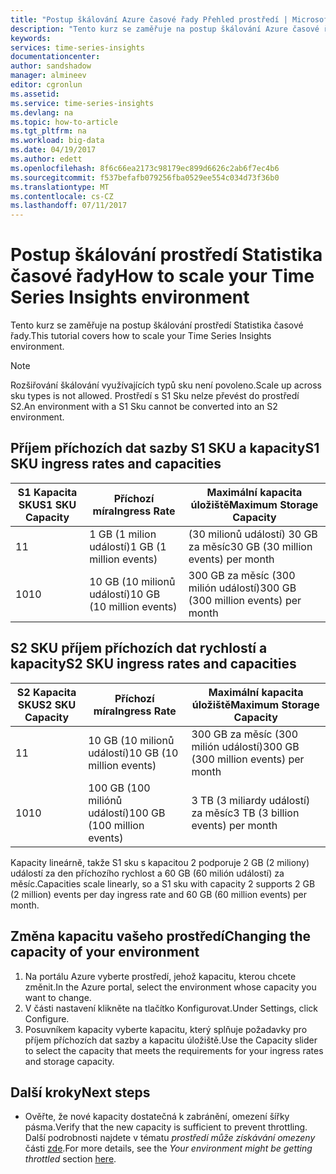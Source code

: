 ```yaml
---
title: "Postup škálování Azure časové řady Přehled prostředí | Microsoft Docs"
description: "Tento kurz se zaměřuje na postup škálování Azure časové řady Přehled prostředí"
keywords: 
services: time-series-insights
documentationcenter: 
author: sandshadow
manager: almineev
editor: cgronlun
ms.assetid: 
ms.service: time-series-insights
ms.devlang: na
ms.topic: how-to-article
ms.tgt_pltfrm: na
ms.workload: big-data
ms.date: 04/19/2017
ms.author: edett
ms.openlocfilehash: 8f6c66ea2173c98179ec899d6626c2ab6f7ec4b6
ms.sourcegitcommit: f537befafb079256fba0529ee554c034d73f36b0
ms.translationtype: MT
ms.contentlocale: cs-CZ
ms.lasthandoff: 07/11/2017
---
```

# <a name="how-to-scale-your-time-series-insights-environment"></a><span data-ttu-id="fccf7-103">Postup škálování prostředí Statistika časové řady</span><span class="sxs-lookup"><span data-stu-id="fccf7-103">How to scale your Time Series Insights environment</span></span>

<span data-ttu-id="fccf7-104">Tento kurz se zaměřuje na postup škálování prostředí Statistika časové řady.</span><span class="sxs-lookup"><span data-stu-id="fccf7-104">This tutorial covers how to scale your Time Series Insights environment.</span></span>

> [!NOTE]
> <span data-ttu-id="fccf7-105">Rozšiřování škálování využívajících typů sku není povoleno.</span><span class="sxs-lookup"><span data-stu-id="fccf7-105">Scale up across sku types is not allowed.</span></span> <span data-ttu-id="fccf7-106">Prostředí s S1 Sku nelze převést do prostředí S2.</span><span class="sxs-lookup"><span data-stu-id="fccf7-106">An environment with a S1 Sku cannot be converted into an S2 environment.</span></span>

## <a name="s1-sku-ingress-rates-and-capacities"></a><span data-ttu-id="fccf7-107">Příjem příchozích dat sazby S1 SKU a kapacity</span><span class="sxs-lookup"><span data-stu-id="fccf7-107">S1 SKU ingress rates and capacities</span></span>

| <span data-ttu-id="fccf7-108">S1 Kapacita SKU</span><span class="sxs-lookup"><span data-stu-id="fccf7-108">S1 SKU Capacity</span></span> | <span data-ttu-id="fccf7-109">Příchozí míra</span><span class="sxs-lookup"><span data-stu-id="fccf7-109">Ingress Rate</span></span> | <span data-ttu-id="fccf7-110">Maximální kapacita úložiště</span><span class="sxs-lookup"><span data-stu-id="fccf7-110">Maximum Storage Capacity</span></span>
| --- | --- | --- |
| <span data-ttu-id="fccf7-111">1</span><span class="sxs-lookup"><span data-stu-id="fccf7-111">1</span></span> | <span data-ttu-id="fccf7-112">1 GB (1 milion událostí)</span><span class="sxs-lookup"><span data-stu-id="fccf7-112">1 GB (1 million events)</span></span> | <span data-ttu-id="fccf7-113">(30 milionů událostí) 30 GB za měsíc</span><span class="sxs-lookup"><span data-stu-id="fccf7-113">30 GB (30 million events) per month</span></span> |
| <span data-ttu-id="fccf7-114">10</span><span class="sxs-lookup"><span data-stu-id="fccf7-114">10</span></span> | <span data-ttu-id="fccf7-115">10 GB (10 milionů událostí)</span><span class="sxs-lookup"><span data-stu-id="fccf7-115">10 GB (10 million events)</span></span> | <span data-ttu-id="fccf7-116">300 GB za měsíc (300 milión událostí)</span><span class="sxs-lookup"><span data-stu-id="fccf7-116">300 GB (300 million events) per month</span></span> |

## <a name="s2-sku-ingress-rates-and-capacities"></a><span data-ttu-id="fccf7-117">S2 SKU příjem příchozích dat rychlostí a kapacity</span><span class="sxs-lookup"><span data-stu-id="fccf7-117">S2 SKU ingress rates and capacities</span></span>

| <span data-ttu-id="fccf7-118">S2 Kapacita SKU</span><span class="sxs-lookup"><span data-stu-id="fccf7-118">S2 SKU Capacity</span></span> | <span data-ttu-id="fccf7-119">Příchozí míra</span><span class="sxs-lookup"><span data-stu-id="fccf7-119">Ingress Rate</span></span> | <span data-ttu-id="fccf7-120">Maximální kapacita úložiště</span><span class="sxs-lookup"><span data-stu-id="fccf7-120">Maximum Storage Capacity</span></span>
| --- | --- | --- |
| <span data-ttu-id="fccf7-121">1</span><span class="sxs-lookup"><span data-stu-id="fccf7-121">1</span></span> | <span data-ttu-id="fccf7-122">10 GB (10 milionů událostí)</span><span class="sxs-lookup"><span data-stu-id="fccf7-122">10 GB (10 million events)</span></span> | <span data-ttu-id="fccf7-123">300 GB za měsíc (300 milión událostí)</span><span class="sxs-lookup"><span data-stu-id="fccf7-123">300 GB (300 million events) per month</span></span> |
| <span data-ttu-id="fccf7-124">10</span><span class="sxs-lookup"><span data-stu-id="fccf7-124">10</span></span> | <span data-ttu-id="fccf7-125">100 GB (100 miliónů událostí)</span><span class="sxs-lookup"><span data-stu-id="fccf7-125">100 GB (100 million events)</span></span> | <span data-ttu-id="fccf7-126">3 TB (3 miliardy událostí) za měsíc</span><span class="sxs-lookup"><span data-stu-id="fccf7-126">3 TB (3 billion events) per month</span></span> |

<span data-ttu-id="fccf7-127">Kapacity lineárně, takže S1 sku s kapacitou 2 podporuje 2 GB (2 miliony) událostí za den příchozího rychlost a 60 GB (60 milión událostí) za měsíc.</span><span class="sxs-lookup"><span data-stu-id="fccf7-127">Capacities scale linearly, so a S1 sku with capacity 2 supports 2 GB (2 million) events per day ingress rate and 60 GB (60 million events) per month.</span></span>

## <a name="changing-the-capacity-of-your-environment"></a><span data-ttu-id="fccf7-128">Změna kapacitu vašeho prostředí</span><span class="sxs-lookup"><span data-stu-id="fccf7-128">Changing the capacity of your environment</span></span>

1. <span data-ttu-id="fccf7-129">Na portálu Azure vyberte prostředí, jehož kapacitu, kterou chcete změnit.</span><span class="sxs-lookup"><span data-stu-id="fccf7-129">In the Azure portal, select the environment whose capacity you want to change.</span></span>
1. <span data-ttu-id="fccf7-130">V části nastavení klikněte na tlačítko Konfigurovat.</span><span class="sxs-lookup"><span data-stu-id="fccf7-130">Under Settings, click Configure.</span></span>
1. <span data-ttu-id="fccf7-131">Posuvníkem kapacity vyberte kapacitu, který splňuje požadavky pro příjem příchozích dat sazby a kapacitu úložiště.</span><span class="sxs-lookup"><span data-stu-id="fccf7-131">Use the Capacity slider to select the capacity that meets the requirements for your ingress rates and storage capacity.</span></span>

## <a name="next-steps"></a><span data-ttu-id="fccf7-132">Další kroky</span><span class="sxs-lookup"><span data-stu-id="fccf7-132">Next steps</span></span>

* <span data-ttu-id="fccf7-133">Ověřte, že nové kapacity dostatečná k zabránění, omezení šířky pásma.</span><span class="sxs-lookup"><span data-stu-id="fccf7-133">Verify that the new capacity is sufficient to prevent throttling.</span></span> <span data-ttu-id="fccf7-134">Další podrobnosti najdete v tématu *prostředí může získávání omezeny* části [zde](time-series-insights-diagnose-and-solve-problems.md).</span><span class="sxs-lookup"><span data-stu-id="fccf7-134">For more details, see the *Your environment might be getting throttled* section [here](time-series-insights-diagnose-and-solve-problems.md).</span></span>
